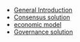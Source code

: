 - [General Introduction](/en-us/Introduction/[English]-PlatON-General-Introduction.md)
- [Consensus solution](/en-us/Introduction/[English]-PlatON_consensus_solution.md)
- [economic model](/en-us/Introduction/[Chinese-Simplified]-PlatON经济方案.md)
- [Governance solution](/en-us/Introduction/[English]-PlatON_governance_solution.md)
